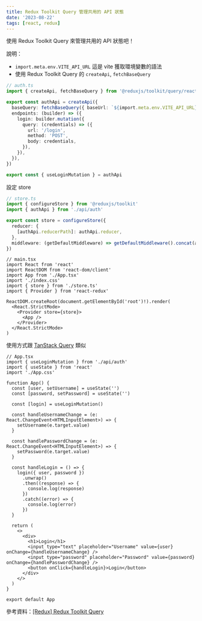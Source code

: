 ```yaml
---
title: Redux Toolkit Query 管理共用的 API 狀態
date: '2023-08-22'
tags: [react, redux]
---
```


使用 Redux Toolkit Query 來管理共用的 API 狀態吧！

說明：

- `import.meta.env.VITE_API_URL` 這是 vite 獲取環境變數的語法
- 使用 Redux Toolkit Query 的 `createApi`, `fetchBaseQuery`

<!--

用 Redux Toolkit Query 做一個範例專案
寫下步驟與要注意的地方
做一個 GitHub 開源小專案可以 build 起來的那種
 -->

```ts
// auth.ts
import { createApi, fetchBaseQuery } from '@reduxjs/toolkit/query/react'

export const authApi = createApi({
  baseQuery: fetchBaseQuery({ baseUrl: `${import.meta.env.VITE_API_URL}` }), // 這邊替換成自己的API網址
  endpoints: (builder) => ({
    login: builder.mutation({
      query: (credentials) => ({
        url: '/login',
        method: 'POST',
        body: credentials,
      }),
    }),
  }),
})

export const { useLoginMutation } = authApi
```

設定 store

```ts
// store.ts
import { configureStore } from '@reduxjs/toolkit'
import { authApi } from './api/auth'

export const store = configureStore({
  reducer: {
    [authApi.reducerPath]: authApi.reducer,
  },
  middleware: (getDefaultMiddleware) => getDefaultMiddleware().concat(authApi.middleware),
})
```

```tsx
// main.tsx
import React from 'react'
import ReactDOM from 'react-dom/client'
import App from './App.tsx'
import './index.css'
import { store } from './store.ts'
import { Provider } from 'react-redux'

ReactDOM.createRoot(document.getElementById('root')!).render(
  <React.StrictMode>
    <Provider store={store}>
      <App />
    </Provider>
  </React.StrictMode>
)
```

使用方式跟 [TanStack Query](https://tanstack.com) 類似

```tsx
// App.tsx
import { useLoginMutation } from './api/auth'
import { useState } from 'react'
import './App.css'

function App() {
  const [user, setUsername] = useState('')
  const [password, setPassword] = useState('')

  const [login] = useLoginMutation()

  const handleUsernameChange = (e: React.ChangeEvent<HTMLInputElement>) => {
    setUsername(e.target.value)
  }

  const handlePasswordChange = (e: React.ChangeEvent<HTMLInputElement>) => {
    setPassword(e.target.value)
  }

  const handleLogin = () => {
    login({ user, password })
      .unwrap()
      .then((response) => {
        console.log(response)
      })
      .catch((error) => {
        console.log(error)
      })
  }

  return (
    <>
      <div>
        <h1>Login</h1>
        <input type="text" placeholder="Username" value={user} onChange={handleUsernameChange} />
        <input type="password" placeholder="Password" value={password} onChange={handlePasswordChange} />
        <button onClick={handleLogin}>Login</button>
      </div>
    </>
  )
}

export default App
```

參考資料：[[Redux] Redux Toolkit Query](https://pjchender.dev/react/redux-rtk-query/)
